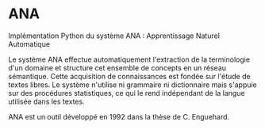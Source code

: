 # ANA

Implémentation Python du système ANA : Apprentissage Naturel Automatique

Le système ANA effectue automatiquement l'extraction de la terminologie d'un domaine et structure cet ensemble de concepts en un réseau sémantique. Cette acquisition de connaissances est fondée sur l'étude de textes libres. Le système n'utilise ni grammaire ni dictionnaire mais s'appuie sur des procédures statistiques, ce qui le rend indépendant de la langue utilisée dans les textes.

ANA est un outil développé en 1992 dans la thèse de C. Enguehard.
